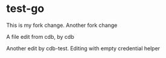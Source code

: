 # test-go

This is my fork change. Another fork change

A file edit from cdb, by cdb

Another edit by cdb-test. Editing with empty credential helper
